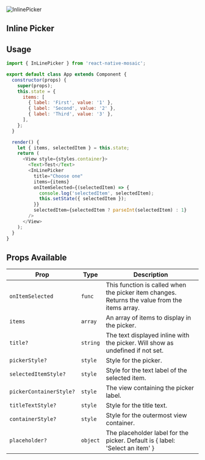 ![InlinePicker](https://user-images.githubusercontent.com/22890658/147465172-81d333db-c4b3-403e-8cb6-ae87a916b101.gif)

## Inline Picker

## Usage

```js
import { InLinePicker } from 'react-native-mosaic';

export default class App extends Component {
  constructor(props) {
    super(props);
    this.state = {
      items: [
        { label: 'First', value: '1' },
        { label: 'Second', value: '2' },
        { label: 'Third', value: '3' },
      ],
    };
  }

  render() {
    let { items, selectedItem } = this.state;
    return (
      <View style={styles.container}>
        <Text>Test</Text>
        <InLinePicker
          title="Choose one"
          items={items}
          onItemSelected={(selectedItem) => {
            console.log('selectedItem', selectedItem);
            this.setState({ selectedItem });
          }}
          selectedItem={selectedItem ? parseInt(selectedItem) : 1}
        />
      </View>
    );
  }
}
```

## Props Available

| Prop                    | Type     | Description                                                                                   |
| ----------------------- | -------- | --------------------------------------------------------------------------------------------- |
| `onItemSelected`        | `func`   | This function is called when the picker item changes. Returns the value from the items array. |
| `items`                 | `array`  | An array of items to display in the picker.                                                   |
| `title?`                | `string` | The text displayed inline with the picker. Will show as undefined if not set.                 |
| `pickerStyle?`          | `style`  | Style for the picker.                                                                         |
| `selectedItemStyle?`    | `style`  | Style for the text label of the selected item.                                                |
| `pickerContainerStyle?` | `style`  | The view containing the picker label.                                                         |
| `titleTextStyle?`       | `style`  | Style for the title text.                                                                     |
| `containerStyle?`       | `style`  | Style for the outermost view container.                                                       |
| `placeholder?`          | `object` | The placeholder label for the picker. Default is { label: 'Select an item' }                  |
